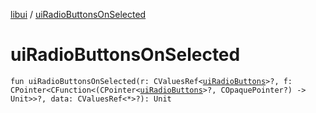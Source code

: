 [libui](README.md) / [uiRadioButtonsOnSelected](ui-radio-buttons-on-selected.md)

# uiRadioButtonsOnSelected

`fun uiRadioButtonsOnSelected(r: CValuesRef<`[`uiRadioButtons`](ui-radio-buttons.md)`>?, f: CPointer<CFunction<(CPointer<`[`uiRadioButtons`](ui-radio-buttons.md)`>?, COpaquePointer?) -> Unit>>?, data: CValuesRef<*>?): Unit`
